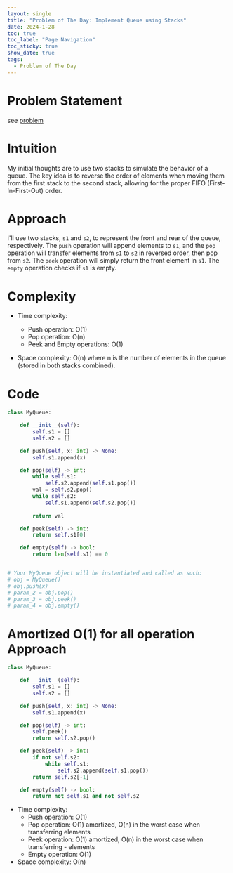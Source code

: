 ```yaml
---
layout: single
title: "Problem of The Day: Implement Queue using Stacks"
date: 2024-1-28
toc: true
toc_label: "Page Navigation"
toc_sticky: true
show_date: true
tags:
  - Problem of The Day
---
```

# Problem Statement
see [problem](https://leetcode.com/problems/implement-queue-using-stacks/description/?envType=daily-question&envId=2024-01-29)

# Intuition
My initial thoughts are to use two stacks to simulate the behavior of a queue. The key idea is to reverse the order of elements when moving them from the first stack to the second stack, allowing for the proper FIFO (First-In-First-Out) order.

# Approach
I'll use two stacks, `s1` and `s2`, to represent the front and rear of the queue, respectively. The `push` operation will append elements to `s1`, and the `pop` operation will transfer elements from `s1` to `s2` in reversed order, then pop from `s2`. The `peek` operation will simply return the front element in `s1`. The `empty` operation checks if `s1` is empty.

# Complexity
- Time complexity:
  *   Push operation: O(1)
  *   Pop operation: O(n)
  *   Peek and Empty operations: O(1)

- Space complexity:
O(n) where n is the number of elements in the queue (stored in both stacks combined).

# Code
```python
class MyQueue:

    def __init__(self):
        self.s1 = []
        self.s2 = []

    def push(self, x: int) -> None:
        self.s1.append(x)

    def pop(self) -> int:
        while self.s1:
            self.s2.append(self.s1.pop())
        val = self.s2.pop()
        while self.s2:
            self.s1.append(self.s2.pop())
        
        return val

    def peek(self) -> int:
        return self.s1[0]

    def empty(self) -> bool:
        return len(self.s1) == 0


# Your MyQueue object will be instantiated and called as such:
# obj = MyQueue()
# obj.push(x)
# param_2 = obj.pop()
# param_3 = obj.peek()
# param_4 = obj.empty()
```

# Amortized O(1) for all operation Approach
```python
class MyQueue:

    def __init__(self):
        self.s1 = []
        self.s2 = []

    def push(self, x: int) -> None:
        self.s1.append(x)

    def pop(self) -> int:
        self.peek()
        return self.s2.pop()

    def peek(self) -> int:
        if not self.s2:
            while self.s1:
                self.s2.append(self.s1.pop())
        return self.s2[-1]

    def empty(self) -> bool:
        return not self.s1 and not self.s2

```
- Time complexity:
  - Push operation: O(1)
  - Pop operation: O(1) amortized, O(n) in the worst case when transferring elements
  - Peek operation: O(1) amortized, O(n) in the worst case when transferring - elements
  - Empty operation: O(1)
- Space complexity: O(n)